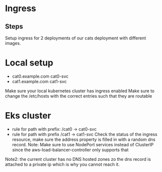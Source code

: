 # Ingress

## Steps

Setup ingress for 2 deployments of our cats deployment with different images.

# Local setup
- cat0.example.com cat0-svc
- cat1.example.com cat1-svc

Make sure your local kubernetes cluster has ingress enabled
Make sure to change the /etc/hosts with the correct entries such that they are routable

# Eks cluster
- rule for path with prefix: /cat0 -> cat0-svc
- rule for path with prefix /cat1 -> cat1-svc
Check the status of the ingress resource, make sure the address property is filled in with a random dns record.
Note: Make sure to use NodePort services instead of ClusterIP since the aws-load-balancer-controller only supports that

Note2: the current cluster has no DNS hosted zones zo the dns record is attached to a private ip which is why you cannot reach it.
